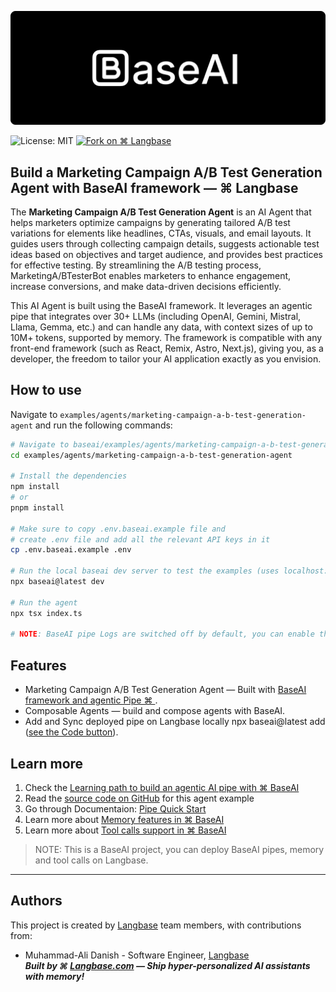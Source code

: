 ![Marketing Campaign A/B Test Generation Agent by ⌘ BaseAI][cover]

![License: MIT][mit] [![Fork on ⌘ Langbase][fork]][pipe]

## Build a Marketing Campaign A/B Test Generation Agent with BaseAI framework — ⌘ Langbase

The **Marketing Campaign A/B Test Generation Agent** is an AI Agent that helps marketers optimize campaigns by generating tailored A/B test variations for elements like headlines, CTAs, visuals, and email layouts. It guides users through collecting campaign details, suggests actionable test ideas based on objectives and target audience, and provides best practices for effective testing. By streamlining the A/B testing process, MarketingA/BTesterBot enables marketers to enhance engagement, increase conversions, and make data-driven decisions efficiently.

This AI Agent is built using the BaseAI framework. It leverages an agentic pipe that integrates over 30+ LLMs (including OpenAI, Gemini, Mistral, Llama, Gemma, etc.) and can handle any data, with context sizes of up to 10M+ tokens, supported by memory. The framework is compatible with any front-end framework (such as React, Remix, Astro, Next.js), giving you, as a developer, the freedom to tailor your AI application exactly as you envision.

## How to use

Navigate to `examples/agents/marketing-campaign-a-b-test-generation-agent` and run the following commands:

```sh
# Navigate to baseai/examples/agents/marketing-campaign-a-b-test-generation-agent
cd examples/agents/marketing-campaign-a-b-test-generation-agent

# Install the dependencies
npm install
# or 
pnpm install

# Make sure to copy .env.baseai.example file and
# create .env file and add all the relevant API keys in it
cp .env.baseai.example .env

# Run the local baseai dev server to test the examples (uses localhost:9000 port)
npx baseai@latest dev

# Run the agent
npx tsx index.ts

# NOTE: BaseAI pipe Logs are switched off by default, you can enable them in baseai config file baseai.config.ts under baseai directory
```

## Features

- Marketing Campaign A/B Test Generation Agent — Built with [BaseAI framework and agentic Pipe ⌘ ][qs].
- Composable Agents — build and compose agents with BaseAI.
- Add and Sync deployed pipe on Langbase locally npx baseai@latest add ([see the Code button][pipe]).

## Learn more

1. Check the [Learning path to build an agentic AI pipe with ⌘ BaseAI][learn]
2. Read the [source code on GitHub][gh] for this agent example
3. Go through Documentaion: [Pipe Quick Start][qs]
4. Learn more about [Memory features in ⌘ BaseAI][memory]
5. Learn more about [Tool calls support in ⌘ BaseAI][toolcalls]


> NOTE:
> This is a BaseAI project, you can deploy BaseAI pipes, memory and tool calls on Langbase.

---

## Authors

This project is created by [Langbase][lb] team members, with contributions from:

- Muhammad-Ali Danish - Software Engineer, [Langbase][lb] <br>
**_Built by ⌘ [Langbase.com][lb] — Ship hyper-personalized AI assistants with memory!_**

[lb]: https://langbase.com
[pipe]: https://langbase.com/examples/marketing-campaign-a-b-test-generation-agent
[gh]: https://github.com/LangbaseInc/baseai/tree/main/examples/agents/marketing-campaign-a-b-test-generation-agent
[cover]:https://raw.githubusercontent.com/LangbaseInc/docs-images/main/baseai/baseai-cover.png
[download]:https://download-directory.github.io/?url=https://github.com/LangbaseInc/baseai/tree/main/examples/marketing-campaign-a-b-test-generation-agent
[learn]:https://baseai.dev/learn
[memory]:https://baseai.dev/docs/memory/quickstart
[toolcalls]:https://baseai.dev/docs/tools/quickstart
[deploy]:https://baseai.dev/docs/deployment/authentication
[signup]: https://langbase.fyi/io
[qs]:https://baseai.dev/docs/pipe/quickstart
[docs]:https://baseai.dev/docs
[xaa]:https://x.com/MrAhmadAwais
[xab]:https://x.com/AhmadBilalDev
[local]:http://localhost:9000
[mit]: https://img.shields.io/badge/license-MIT-blue.svg?style=for-the-badge&color=%23000000
[fork]: https://img.shields.io/badge/FORK%20ON-%E2%8C%98%20Langbase-000000.svg?style=for-the-badge&logo=%E2%8C%98%20Langbase&logoColor=000000
